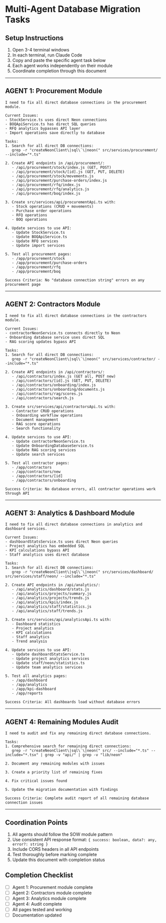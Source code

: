 # Multi-Agent Database Migration Tasks

## Setup Instructions
1. Open 3-4 terminal windows
2. In each terminal, run Claude Code
3. Copy and paste the specific agent task below
4. Each agent works independently on their module
5. Coordinate completion through this document

---

## AGENT 1: Procurement Module
```
I need to fix all direct database connections in the procurement module.

Current Issues:
- StockService.ts uses direct Neon connections
- BOQApiService.ts has direct SQL queries  
- RFQ analytics bypasses API layer
- Import operations save directly to database

Tasks:
1. Search for all direct DB connections:
   grep -r "createNeonClient\|sql\`\|neon(" src/services/procurement/ --include="*.ts"

2. Create API endpoints in /api/procurement/:
   - /api/procurement/stock/index.js (GET, POST)
   - /api/procurement/stock/[id].js (GET, PUT, DELETE)
   - /api/procurement/stock/movements.js
   - /api/procurement/purchase-orders/index.js
   - /api/procurement/rfq/index.js
   - /api/procurement/rfq/analytics.js
   - /api/procurement/boq/index.js

3. Create src/services/api/procurementApi.ts with:
   - Stock operations (CRUD + movements)
   - Purchase order operations
   - RFQ operations
   - BOQ operations

4. Update services to use API:
   - Update StockService.ts
   - Update BOQApiService.ts
   - Update RFQ services
   - Update import services

5. Test all procurement pages:
   - /app/procurement/stock
   - /app/procurement/purchase-orders
   - /app/procurement/rfq
   - /app/procurement/boq

Success Criteria: No "database connection string" errors on any procurement page
```

---

## AGENT 2: Contractors Module
```
I need to fix all direct database connections in the contractors module.

Current Issues:
- contractorNeonService.ts connects directly to Neon
- Onboarding database service uses direct SQL
- RAG scoring updates bypass API

Tasks:
1. Search for all direct DB connections:
   grep -r "createNeonClient\|sql\`\|neon(" src/services/contractor/ --include="*.ts"

2. Create API endpoints in /api/contractors/:
   - /api/contractors/index.js (GET all, POST new)
   - /api/contractors/[id].js (GET, PUT, DELETE)
   - /api/contractors/onboarding/index.js
   - /api/contractors/onboarding/documents.js
   - /api/contractors/rag/scores.js
   - /api/contractors/search.js

3. Create src/services/api/contractorsApi.ts with:
   - Contractor CRUD operations
   - Onboarding workflow operations
   - Document management
   - RAG score operations
   - Search functionality

4. Update services to use API:
   - Update contractorNeonService.ts
   - Update OnboardingDatabaseService.ts
   - Update RAG scoring services
   - Update search services

5. Test all contractor pages:
   - /app/contractors
   - /app/contractors/new
   - /app/contractors/[id]
   - /app/contractors/onboarding

Success Criteria: No database errors, all contractor operations work through API
```

---

## AGENT 3: Analytics & Dashboard Module
```
I need to fix all direct database connections in analytics and dashboard services.

Current Issues:
- dashboardStatsService.ts uses direct Neon queries
- Project analytics has embedded SQL
- KPI calculations bypass API
- Staff analytics uses direct database

Tasks:
1. Search for all direct DB connections:
   grep -r "createNeonClient\|sql\`\|neon(" src/services/dashboard/ src/services/staff/neon/ --include="*.ts"

2. Create API endpoints in /api/analytics/:
   - /api/analytics/dashboard/stats.js
   - /api/analytics/projects/summary.js
   - /api/analytics/projects/trends.js
   - /api/analytics/kpis/index.js
   - /api/analytics/staff/statistics.js
   - /api/analytics/staff/trends.js

3. Create src/services/api/analyticsApi.ts with:
   - Dashboard statistics
   - Project analytics
   - KPI calculations
   - Staff analytics
   - Trend analysis

4. Update services to use API:
   - Update dashboardStatsService.ts
   - Update project analytics services
   - Update staff/neon/statistics.ts
   - Update team analytics services

5. Test all analytics pages:
   - /app/dashboard
   - /app/analytics
   - /app/kpi-dashboard
   - /app/reports

Success Criteria: All dashboards load without database errors
```

---

## AGENT 4: Remaining Modules Audit
```
I need to audit and fix any remaining direct database connections.

Tasks:
1. Comprehensive search for remaining direct connections:
   grep -r "createNeonClient\|sql\`\|neon(" src/ --include="*.ts" --include="*.tsx" | grep -v "api/" | grep -v "lib/neon"

2. Document any remaining modules with issues

3. Create a priority list of remaining fixes

4. Fix critical issues found

5. Update the migration documentation with findings

Success Criteria: Complete audit report of all remaining database connection issues
```

---

## Coordination Points
1. All agents should follow the SOW module pattern
2. Use consistent API response format: `{ success: boolean, data?: any, error?: string }`
3. Include CORS headers in all API endpoints
4. Test thoroughly before marking complete
5. Update this document with completion status

## Completion Checklist
- [ ] Agent 1: Procurement module complete
- [ ] Agent 2: Contractors module complete  
- [ ] Agent 3: Analytics module complete
- [ ] Agent 4: Audit complete
- [ ] All pages tested and working
- [ ] Documentation updated